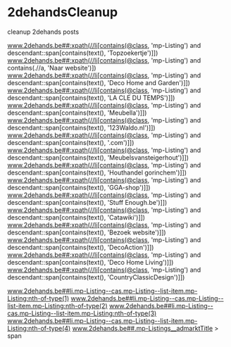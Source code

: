 # 2dehandsCleanup
cleanup 2dehands posts

www.2dehands.be##:xpath(//li[contains(@class, 'mp-Listing') and descendant::span[contains(text(), 'Topzoekertje')]])
www.2dehands.be##:xpath(//li[contains(@class, 'mp-Listing') and contains(.//a, 'Naar website')])
www.2dehands.be##:xpath(//li[contains(@class, 'mp-Listing') and descendant::span[contains(text(), 'Deco Home and Garden')]])
www.2dehands.be##:xpath(//li[contains(@class, 'mp-Listing') and descendant::span[contains(text(), 'LA CLE DU TEMPS')]])
www.2dehands.be##:xpath(//li[contains(@class, 'mp-Listing') and descendant::span[contains(text(), 'Meubella')]])
www.2dehands.be##:xpath(//li[contains(@class, 'mp-Listing') and descendant::span[contains(text(), '123Waldo.nl')]])
www.2dehands.be##:xpath(//li[contains(@class, 'mp-Listing') and descendant::span[contains(text(), '.com')]])
www.2dehands.be##:xpath(//li[contains(@class, 'mp-Listing') and descendant::span[contains(text(), 'Meubelsvansteigerhout')]])
www.2dehands.be##:xpath(//li[contains(@class, 'mp-Listing') and descendant::span[contains(text(), 'Houthandel gorinchem')]])
www.2dehands.be##:xpath(//li[contains(@class, 'mp-Listing') and descendant::span[contains(text(), 'GGA-shop')]])
www.2dehands.be##:xpath(//li[contains(@class, 'mp-Listing') and descendant::span[contains(text(), 'Stuff Enough.be')]])
www.2dehands.be##:xpath(//li[contains(@class, 'mp-Listing') and descendant::span[contains(text(), 'Catawiki')]])
www.2dehands.be##:xpath(//li[contains(@class, 'mp-Listing') and descendant::span[contains(text(), 'Bezoek website')]])
www.2dehands.be##:xpath(//li[contains(@class, 'mp-Listing') and descendant::span[contains(text(), 'DecoAction')]])
www.2dehands.be##:xpath(//li[contains(@class, 'mp-Listing') and descendant::span[contains(text(), 'Deco Home Living')]])
www.2dehands.be##:xpath(//li[contains(@class, 'mp-Listing') and descendant::span[contains(text(), 'CountryClassicDesign')]])

www.2dehands.be##li.mp-Listing--cas.mp-Listing--list-item.mp-Listing:nth-of-type(1)
www.2dehands.be##li.mp-Listing--cas.mp-Listing--list-item.mp-Listing:nth-of-type(2)
www.2dehands.be##li.mp-Listing--cas.mp-Listing--list-item.mp-Listing:nth-of-type(3)
www.2dehands.be##li.mp-Listing--cas.mp-Listing--list-item.mp-Listing:nth-of-type(4)
www.2dehands.be##.mp-Listings__admarktTitle > span

